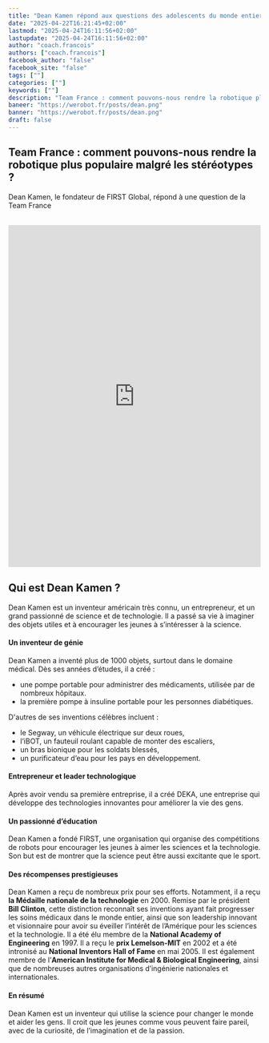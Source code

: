 ```yaml
---
title: "Dean Kamen répond aux questions des adolescents du monde entier | FIRST Global"
date: "2025-04-22T16:21:45+02:00"
lastmod: "2025-04-24T16:11:56+02:00"
lastupdate: "2025-04-24T16:11:56+02:00"
author: "coach.francois"
authors: ["coach.francois"]
facebook_author: "false"
facebook_site: "false"
tags: [""]
categories: [""]
keywords: [""]
description: "Team France : comment pouvons-nous rendre la robotique plus populaire malgré les stéréotypes ?"
baneer: "https://werobot.fr/posts/dean.png"
banner: "https://werobot.fr/posts/dean.png"
draft: false
---
```

## Team France : comment pouvons-nous rendre la robotique plus populaire malgré les stéréotypes ?

Dean Kamen, le fondateur de FIRST Global, répond à une question de la Team France

<br>
<iframe width="100%" height="683" src="https://www.youtube.com/embed/W20iGPFUNRg?si=YNgMHTV9ZOEFUvTZ&amp;start=569&amp;end=624" title="YouTube video player" frameborder="0" allow="accelerometer; autoplay; clipboard-write; encrypted-media; gyroscope; picture-in-picture; web-share" referrerpolicy="strict-origin-when-cross-origin" allowfullscreen></iframe>
<br>

## Qui est Dean Kamen ?

Dean Kamen est un inventeur américain très connu, un entrepreneur, et un grand passionné de science et de technologie. Il a passé sa vie à imaginer des objets utiles et à encourager les jeunes à s’intéresser à la science.
#### Un inventeur de génie
Dean Kamen a inventé plus de 1000 objets, surtout dans le domaine médical. Dès ses années d’études, il a créé :
- une pompe portable pour administrer des médicaments, utilisée par de nombreux hôpitaux.
-  la première pompe à insuline portable pour les personnes diabétiques.

D'autres de ses inventions célèbres incluent :
 - le Segway, un véhicule électrique sur deux roues,
- l’iBOT, un fauteuil roulant capable de monter des escaliers,
- un bras bionique pour les soldats blessés,
- un purificateur d’eau pour les pays en développement.
#### Entrepreneur et leader technologique
Après avoir vendu sa première entreprise, il a créé DEKA, une entreprise qui développe des technologies innovantes pour améliorer la vie des gens.
#### Un passionné d’éducation
Dean Kamen a fondé FIRST, une organisation qui organise des compétitions de robots pour encourager les jeunes à aimer les sciences et la technologie. Son but est de montrer que la science peut être aussi excitante que le sport.
#### Des récompenses prestigieuses
Dean Kamen a reçu de nombreux prix pour ses efforts. Notamment, il a reçu **la Médaille nationale de la technologie** en 2000. Remise par le président **Bill Clinton**, cette distinction reconnaît ses inventions ayant fait progresser les soins médicaux dans le monde entier, ainsi que son leadership innovant et visionnaire pour avoir su éveiller l’intérêt de l’Amérique pour les sciences et la technologie. Il a été élu membre de la **National Academy of Engineering** en 1997. Il a reçu le **prix Lemelson-MIT** en 2002 et a été intronisé au **National Inventors Hall of Fame** en mai 2005. Il est également membre de l’**American Institute for Medical & Biological Engineering**, ainsi que de nombreuses autres organisations d’ingénierie nationales et internationales.
#### En résumé
Dean Kamen est un inventeur qui utilise la science pour changer le monde et aider les gens. Il croit que les jeunes comme vous peuvent faire pareil, avec de la curiosité, de l’imagination et de la passion.





















